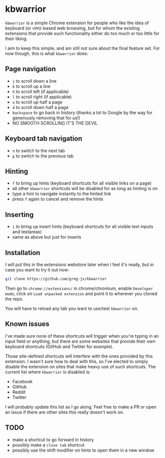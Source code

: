 # kbwarrior

`kbwarrior` is a simple Chrome extension for people who like the idea of keyboard (or vim)-based web browsing, but for whom the existing extensions that provide such functionality either do too much or too little for their liking.

I aim to keep this simple, and am still not sure about the final feature set. For now though, this is what `kbwarrior` does:

## Page navigation

* `j` to scroll down a line
* `k` to scroll up a line
* `h` to scroll left (if applicable)
* `l` to scroll right (if applicable)
* `u` to scroll up half a page
* `d` to scroll down half a page
* `backspace` to go back in history (thanks a lot to Google by the way for generously removing that for us!)
* NO SMOOTH SCROLLING IT'S THE DEVIL

## Keyboard tab navigation

* `n` to switch to the next tab
* `p` to switch to the previous tab

## Hinting

* `f` to bring up hints (keyboard shortcuts for all visible links on a page)
* all other `kbwarrior` shortcuts will be disabled for as long as hinting is on
* type a hint to navigate instantly to the hinted link
* press `f` again to cancel and remove the hints

## Inserting

* `i` to bring up insert hints (keyboard shortcuts for all visible text inputs and textareas)
* same as above but just for inserts

## Installation

I will put this in the extensions webstore later when I feel it's ready, but in case you want to try it out now:

``` bash
git clone https://github.com/greg-js/kbwarrior
```

Then go to `chrome://extensions/` in chrome/chromium, enable `Developer mode`, click on `Load unpacked extension` and point it to wherever you cloned the repo.

You will have to reload any tab you want to use/test `kbwarrior` on.

## Known issues

I've made sure none of these shortcuts will trigger when you're typing in an input field or anything, but there are some websites that provide their own keyboard shortcuts (GitHub and Twitter for example).

Those site-defined shortcuts will interfere with the ones provided by this extension. I wasn't sure how to deal with this, so I've elected to simply disable the extension on sites that make heavy use of such shortcuts. The current list where `kbwarrior` is disabled is:

* Facebook
* GitHub
* Reddit
* Twitter

I will probably update this list as I go along. Feel free to make a PR or open an issue if there are other sites this really doesn't work on.

## TODO

* make a shortcut to go forward in history
* possibly make a `close tab` shortcut
* possibly use the shift modifier on hints to open them in a new window
